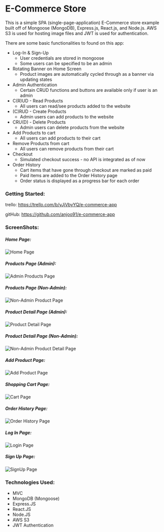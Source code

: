 # E-Commerce Store

This is a simple SPA (single-page-application) E-Commerce store example built off of Mongoose (MongoDB), Express.js, React.js, and Node.js. AWS S3 is used for hosting image files and JWT is used for authentication. 

There are some basic functionalities to found on this app: 
* Log-In & Sign-Up
    * User credentials are stored in mongoose
    * Some users can be specified to be an admin
* Rotating Banner on Home Screen
    * Product images are automatically cycled through as a banner via updating states
* Admin Authentication
    * Certain CRUD functions and buttons are available only if user is an admin
* C(R)UD - Read Products
    * All users can read/see products added to the website
* (C)RUD - Create Products
    * Admin users can add products to the website
* CRU(D) - Delete Products
    * Admin users can delete products from the website
* Add Products to cart
    * All users can add products to their cart
* Remove Products from cart
    * All users can remove products from their cart
* Checkout
    * Simulated checkout success - no API is integrated as of now
* Order History
    * Cart items that have gone through checkout are marked as paid
    * Paid items are added to the Order History page
    * Order status is displayed as a progress bar for each order

### Getting Started:

trello: https://trello.com/b/yJjVbyYQ/e-commerce-app

gitHub: https://github.com/anjoo91/e-commerce-app


### ScreenShots:

##### Home Page:

![Home Page](https://i.postimg.cc/wBKdC3Z2/landing-page-mern.png "Landing Page")

##### Products Page (Admin):

![Admin Products Page](https://i.postimg.cc/05t18Vhb/products-page-mern.png "Admin Products Page")

##### Products Page (Non-Admin):

![Non-Admin Product Page](https://i.postimg.cc/jjTF6fBp/products-not-admin-page-mern.png "Non-Admin Products Page")

##### Product Detail Page (Admin):

![Product Detail Page](https://i.postimg.cc/3xYqmpsP/products-detail-page-mern.png "Product Detail Page")

##### Product Detail Page (Non-Admin):

![Non-Admin Product Detail Page](https://i.postimg.cc/W3x5YJh6/products-not-admin-detail-page-mern.png "Non-Admin Product Detail Page")

##### Add Product Page:

![Add Product Page](https://i.postimg.cc/3N2LDJn8/addform-mern.png "Add Product Form Page")

##### Shopping Cart Page:

![Cart Page](https://i.postimg.cc/ZKF7bnWj/cart-page-mern.png "Cart Page")

##### Order History Page:

![Order History Page](https://i.postimg.cc/KvvLT890/Order-History-page-mern.png "Order History Page")

##### Log In Page:

![Login Page](https://i.postimg.cc/52DFDqfr/Login-Form-Mern.png "Login Page")

##### Sign Up Page:

![SignUp Page](https://i.postimg.cc/RFL63kwr/signup-mern.png "SignUp Page")



### Technologies Used:

* MVC
* MongoDB (Mongoose)
* Express.JS
* React.JS
* Node.JS
* AWS S3
* JWT Authentication
